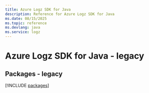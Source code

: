 ```yaml
---
title: Azure Logz SDK for Java
description: Reference for Azure Logz SDK for Java
ms.date: 08/15/2025
ms.topic: reference
ms.devlang: java
ms.service: logz
---
```

# Azure Logz SDK for Java - legacy
## Packages - legacy
[!INCLUDE [packages](logz-index.md)]
